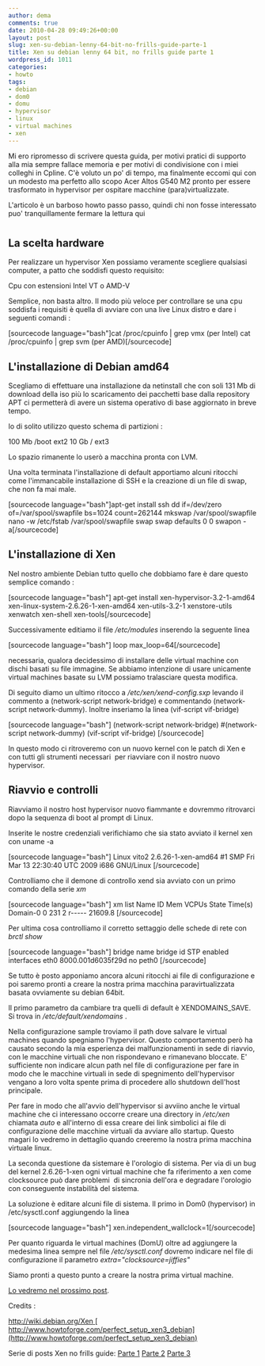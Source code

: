 ```yaml
---
author: dema
comments: true
date: 2010-04-28 09:49:26+00:00
layout: post
slug: xen-su-debian-lenny-64-bit-no-frills-guide-parte-1
title: Xen su debian lenny 64 bit, no frills guide parte 1
wordpress_id: 1011
categories:
- howto
tags:
- debian
- dom0
- domu
- hypervisor
- linux
- virtual machines
- xen
---
```


Mi ero ripromesso di scrivere questa guida, per motivi pratici di supporto alla mia sempre fallace memoria e per motivi di condivisione con i miei colleghi in Cpline. C'è voluto un po' di tempo, ma finalmente eccomi qui con un modesto ma perfetto allo scopo Acer Altos G540 M2 pronto per essere trasformato in hypervisor per ospitare macchine (para)virtualizzate.

L'articolo è un barboso howto passo passo, quindi chi non fosse interessato puo' tranquillamente fermare la lettura qui


# <!-- more -->




## La scelta hardware


Per realizzare un hypervisor Xen possiamo veramente scegliere qualsiasi computer, a patto che soddisfi questo requisito:

Cpu con estensioni Intel VT o AMD-V

Semplice, non basta altro. Il modo più veloce per controllare se una cpu soddisfa i requisiti è quella di avviare con una live Linux distro e dare i seguenti comandi :

[sourcecode language="bash"]cat /proc/cpuinfo | grep vmx (per Intel)
cat /proc/cpuinfo | grep svm (per AMD)[/sourcecode]


## L'installazione di Debian amd64


Scegliamo di effettuare una installazione da netinstall che con soli 131 Mb di download della iso più lo scaricamento dei pacchetti base dalla repository APT ci permetterà di avere un sistema operativo di base aggiornato in breve tempo.

Io di solito utilizzo questo schema di partizioni :

100 Mb /boot ext2
10 Gb / ext3

Lo spazio rimanente lo userò a macchina pronta con LVM.

Una volta terminata l'installazione di default apportiamo alcuni ritocchi come l'immancabile installazione di SSH e la creazione di un file di swap, che non fa mai male.

[sourcecode language="bash"]apt-get install ssh
dd if=/dev/zero of=/var/spool/swapfile bs=1024 count=262144
mkswap /var/spool/swapfile
nano -w /etc/fstab
/var/spool/swapfile swap swap defaults 0 0
swapon -a[/sourcecode]


## L'installazione di Xen


Nel nostro ambiente Debian tutto quello che dobbiamo fare è dare questo semplice comando :

[sourcecode language="bash"]
apt-get install xen-hypervisor-3.2-1-amd64 xen-linux-system-2.6.26-1-xen-amd64 xen-utils-3.2-1 xenstore-utils xenwatch xen-shell xen-tools[/sourcecode]

Successivamente editiamo il file _/etc/modules_ inserendo la seguente linea

[sourcecode language="bash"]
loop max_loop=64[/sourcecode]

necessaria, qualora decidessimo di installare delle virtual machine con dischi basati su file immagine. Se abbiamo intenzione di usare unicamente virtual machines basate su LVM possiamo tralasciare questa modifica.

Di seguito diamo un ultimo ritocco a _/etc/xen/xend-config.sxp_ levando il commento a (network-script network-bridge) e commentando (network-script network-dummy). Inoltre inseriamo la linea (vif-script vif-bridge)

[sourcecode language="bash"]
(network-script network-bridge)
#(network-script network-dummy)
(vif-script vif-bridge)
[/sourcecode]

﻿In questo modo ci ritroveremo con un nuovo kernel con le patch di Xen e con tutti gli strumenti necessari  per riavviare con il nostro nuovo hypervisor.


## Riavvio e controlli


Riavviamo il nostro host hypervisor nuovo fiammante e dovremmo ritrovarci dopo la sequenza di boot al prompt di Linux.

Inserite le nostre credenziali verifichiamo che sia stato avviato il kernel xen con uname -a

[sourcecode language="bash"]
Linux vito2 2.6.26-1-xen-amd64 #1 SMP Fri Mar 13 22:30:40 UTC 2009 i686 GNU/Linux [/sourcecode]

Controlliamo che il demone di controllo xend sia avviato con un primo comando della serie _xm_

[sourcecode language="bash"]
xm list
Name                                        ID   Mem VCPUs      State   Time(s)
Domain-0                                     0   231     2     r-----  21609.8
[/sourcecode]

Per ultima cosa controlliamo il corretto settaggio delle schede di rete con _brctl show_

[sourcecode language="bash"]
bridge name     bridge id               STP enabled     interfaces
eth0            8000.001d6035f29d       no              peth0
[/sourcecode]

Se tutto è posto apponiamo ancora alcuni ritocchi ai file di configurazione e poi saremo pronti a creare la nostra prima macchina paravirtualizzata basata ovviamente su debian 64bit.

Il primo parametro da cambiare tra quelli di default è XENDOMAINS_SAVE. Si trova in _/etc/default/xendomains_ .

Nella configurazione sample troviamo il path dove salvare le virtual machines quando spegniamo l'hypervisor. Questo comportamento però ha causato secondo la mia esperienza dei malfunzionamenti in sede di riavvio, con le macchine virtuali che non rispondevano e rimanevano bloccate. E' sufficiente non indicare alcun path nel file di configurazione per fare in modo che le macchine virtuali in sede di spegnimento dell'hypervisor vengano a loro volta spente prima di procedere allo shutdown dell'host principale.

Per fare in modo che all'avvio dell'hypervisor si avviino anche le virtual machine che ci interessano occorre creare una directory in _/etc/xen_ chiamata _auto_ e all'interno di essa creare dei link simbolici ai file di configurazione delle macchine virtuali da avviare allo startup. Questo magari lo vedremo in dettaglio quando creeremo la nostra prima macchina virtuale linux.

La seconda questione da sistemare è l'orologio di sistema. Per via di un bug del kernel 2.6.26-1-xen ogni virtual machine che fa riferimento a xen come clocksource può dare problemi  di sincronia dell'ora e degradare l'orologio con conseguente instabilità del sistema.

La soluzione è editare alcuni file di sistema. Il primo in Dom0 (hypervisor) in /etc/sysctl.conf aggiungendo la linea

[sourcecode language="bash"]
xen.independent_wallclock=1[/sourcecode]

Per quanto riguarda le virtual machines (DomU) oltre ad aggiungere la medesima linea sempre nel file _/etc/sysctl.conf_ dovremo indicare nel file di configurazione il parametro _extra="clocksource=jiffies"_

Siamo pronti a questo punto a creare la nostra prima virtual machine.

[Lo vedremo nel prossimo post](http://dema.tv/2010/05/17/xen-su-debian-lenny-64-bit-no-frills-guide-parte-2/).

Credits :

[http://wiki.debian.org/Xen
](http://wiki.debian.org/Xen)[ http://www.howtoforge.com/perfect_setup_xen3_debian](http://www.howtoforge.com/perfect_setup_xen3_debian)

Serie di posts Xen no frills guide:
[ Parte 1](http://wp.me/p2A8m-gj)
[ Parte 2](http://wp.me/p2A8m-gW)
[ Parte 3](http://wp.me/p2A8m-hW)
